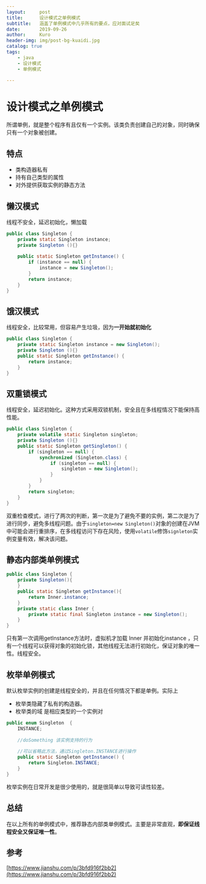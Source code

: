 ```yaml
---
layout:     post
title:      设计模式之单例模式
subtitle:   涵盖了单例模式中几乎所有的要点，应对面试足矣
date:       2019-09-26
author:     Kuro
header-img: img/post-bg-kuaidi.jpg
catalog: true
tags:
    - java
    - 设计模式
    - 单例模式

---
```




# 设计模式之单例模式

所谓单例，就是整个程序有且仅有一个实例。该类负责创建自己的对象，同时确保只有一个对象被创建。

## 特点

- 类构造器私有
- 持有自己类型的属性
- 对外提供获取实例的静态方法

## 懒汉模式

线程不安全，延迟初始化，懒加载

```java
public class Singleton {  
    private static Singleton instance;  
    private Singleton (){}  
  
    public static Singleton getInstance() {  
        if (instance == null) {  
            instance = new Singleton();  
        }  
        return instance;  
    }  
}
```

## 饿汉模式

线程安全，比较常用，但容易产生垃圾，因为**一开始就初始化**

```java
public class Singleton {  
    private static Singleton instance = new Singleton();  
    private Singleton (){}  
    public static Singleton getInstance() {  
        return instance;  
    }  
}
```

## 双重锁模式

线程安全，延迟初始化。这种方式采用双锁机制，安全且在多线程情况下能保持高性能。

```java
public class Singleton {  
    private volatile static Singleton singleton;  
    private Singleton (){}  
    public static Singleton getSingleton() {  
        if (singleton == null) {  
            synchronized (Singleton.class) {  
                if (singleton == null) {  
                    singleton = new Singleton();  
                }  
            }  
        }  
        return singleton;  
    }  
}
```

双重检查模式，进行了两次的判断，第一次是为了避免不要的实例，第二次是为了进行同步，避免多线程问题。由于`singleton=new Singleton()`对象的创建在JVM中可能会进行重排序，在多线程访问下存在风险，使用`volatile`修饰`signleton`实例变量有效，解决该问题。

## 静态内部类单例模式

```java
public class Singleton { 
    private Singleton(){
    }
    public static Singleton getInstance(){  
        return Inner.instance;  
    }  
    private static class Inner {  
        private static final Singleton instance = new Singleton();  
    }  
} 
```

只有第一次调用getInstance方法时，虚拟机才加载 Inner 并初始化instance ，只有一个线程可以获得对象的初始化锁，其他线程无法进行初始化，保证对象的唯一性。线程安全。

## 枚举单例模式

默认枚举实例的创建是线程安全的，并且在任何情况下都是单例。实际上

- 枚举类隐藏了私有的构造器。
- 枚举类的域 是相应类型的一个实例对

```java
public enum Singleton  {
    INSTANCE;
 
    //doSomething 该实例支持的行为
      
    //可以省略此方法，通过Singleton.INSTANCE进行操作
    public static Singleton getInstance() {
        return Singleton.INSTANCE;
    }
}
```

枚举实例在日常开发是很少使用的，就是很简单以导致可读性较差。

## 总结

在以上所有的单例模式中，推荐静态内部类单例模式。主要是非常直观，**即保证线程安全又保证唯一性**。



## 参考

[https://www.jianshu.com/p/3bfd916f2bb2](https://www.jianshu.com/p/3bfd916f2bb2)

